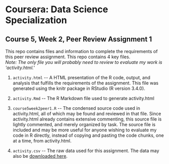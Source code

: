 # Coursera: Data Science Specialization
## Course 5, Week 2, Peer Review Assignment 1

This repo contains files and information to complete the requirements of this peer review assignment. This repo contains 4 key files.  
*Note: The only file you will probably need to review to evaluate my work is 'activity.html.'* 

1. `activity.html`  -- A HTML presentation of the R code, output, and analysis that fulfills the requirements of the assignment. This file was generated using the knitr package in RStudio (R version 3.4.0). 

2. `activity.Rmd` -- The R Markdown file used to generate activity.html

2. `course5week2peer1.R` -- The condensed source code used in activity.html, all of which may be found and reviewed in that file. Since activity.html already contains extensive commenting, this source file is lightly commented, and merely organized by task. The source file is included and may be more useful for anyone wishing to evaluate my code in R directly, instead of copying and pasting the code chunks, one at a time, from activity.html.

3. `activity.csv` -- The raw data used for this assignment. The data may also be [downloaded here](https://d396qusza40orc.cloudfront.net/repdata%2Fdata%2Factivity.zip).

